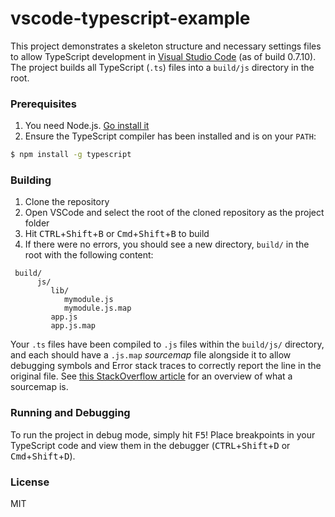 vscode-typescript-example
=========================

This project demonstrates a skeleton structure and necessary settings files to allow TypeScript development in [Visual Studio Code][vscode] (as of build 0.7.10). The project builds all TypeScript (`.ts`) files into a `build/js` directory in the root.

### Prerequisites
1. You need Node.js. [Go install it][nodejsdownload]
2. Ensure the TypeScript compiler has been installed and is on your `PATH`:
```bash
$ npm install -g typescript
```

### Building
1. Clone the repository
2. Open VSCode and select the root of the cloned repository as the project folder
3. Hit <kbd>CTRL</kbd>+<kbd>Shift</kbd>+<kbd>B</kbd> or <kbd>Cmd</kbd>+<kbd>Shift</kbd>+<kbd>B</kbd> to build
4. If there were no errors, you should see a new directory, `build/` in the root with the following content:
```
 build/
      js/
         lib/
            mymodule.js 
            mymodule.js.map
         app.js
         app.js.map
```

Your `.ts` files have been compiled to `.js` files within the `build/js/` directory, and each should have a `.js.map` _sourcemap_ file alongside it to allow debugging symbols and Error stack traces to correctly report the line in the original file. See [this StackOverflow article][sourcemapquestion] for an overview of what a sourcemap is.

### Running and Debugging
To run the project in debug mode, simply hit <kbd>F5</kbd>! Place breakpoints in your TypeScript code and view them in the debugger (<kbd>CTRL</kbd>+<kbd>Shift</kbd>+<kbd>D</kbd> or <kbd>Cmd</kbd>+<kbd>Shift</kbd>+<kbd>D</kbd>).

### License
MIT

[vscode]: https://code.visualstudio.com/
[nodejsdownload]: https://nodejs.org/download/
[sourcemapquestion]: http://stackoverflow.com/questions/21719562/javascript-map-files-javascript-source-maps